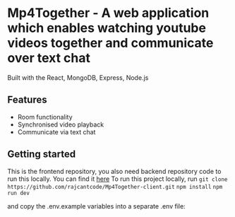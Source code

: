 # Mp4Together - A web application which enables watching youtube videos together and communicate over text chat
Built with the React, MongoDB, Express, Node.js

## Features
- Room functionality
- Synchronised video playback
- Communicate via text chat

## Getting started
This is the frontend repository, you also need backend repository code to run this locally. You can find it [here](https://github.com/rajcantcode/Mp4Together-server.git)
To run this project locally, run 
`git clone https://github.com/rajcantcode/Mp4Together-client.git`
`npm install`
`npm run dev`

and copy the .env.example variables into a separate .env file:
